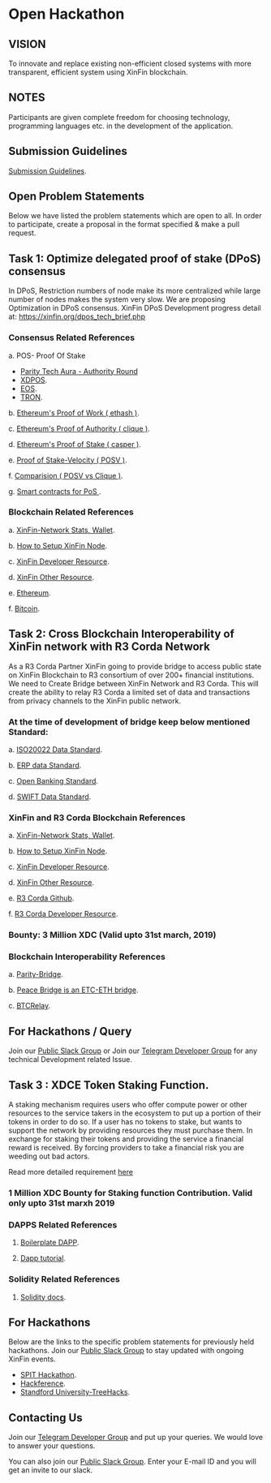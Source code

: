 # Open Hackathon

## VISION

To innovate and replace existing non-efficient closed systems with more transparent, efficient system using XinFin blockchain.

## NOTES
Participants are given complete freedom for choosing technology, programming languages etc. in the development of the application.

## Submission Guidelines
 [Submission Guidelines](./SubmissionGuide).

## Open Problem Statements

Below we have listed the problem statements which are open to all. In order to participate, create a proposal in the format specified & make a pull request.

## Task 1: Optimize delegated proof of stake (DPoS) consensus

In DPoS, Restriction numbers of node make its more centralized while large number of nodes makes the system very slow.
We are proposing Optimization in DPoS consensus. XinFin DPoS Development progress detail at: https://xinfin.org/dpos_tech_brief.php  

### Consensus Related References

a. POS- Proof Of Stake
  * [Parity Tech Aura - Authority Round](https://wiki.parity.io/Aura)
  * [XDPOS](https://github.com/riteshkakkad/XDPOS).
  * [EOS](https://github.com/EOSIO).
  * [TRON](https://github.com/tronprotocol/java-tron).

b. [Ethereum's Proof of Work ( ethash )](https://github.com/ethereum/go-ethereum/tree/master/consensus/ethash).

c. [Ethereum's Proof of Authority ( clique )](https://github.com/ethereum/go-ethereum/tree/master/consensus/clique).

d. [Ethereum's Proof of Stake ( casper )](https://github.com/ethereum/casper).

e. [Proof of Stake-Velocity ( POSV )](https://github.com/tomochain/tomochain).

f. [Comparision ( POSV vs Clique )](./Comparision_POSV_Clique.html).

g. [Smart contracts for PoS ](https://github.com/poanetwork/pos-contracts).

### Blockchain Related References

a. [XinFin-Network Stats, Wallet](https://XinFin.Network).

b. [How to Setup XinFin Node](https://xinfin.org/setup-masternode.php).

c. [XinFin Developer Resource](https://docs.xinfin.org/).

d. [XinFin Other Resource](https://xinfin.org/resources.php).

e. [Ethereum](https://github.com/ethereum/go-ethereum).

f. [Bitcoin](https://github.com/bitcoin/bitcoin).


## Task 2: Cross Blockchain Interoperability of XinFin network with R3 Corda Network

As a R3 Corda Partner XinFin going to provide bridge to access public state on XinFin Blockchain to R3 consortium of over 200+ financial institutions. We need to Create Bridge between XinFin Network and R3 Corda. This will create the ability to relay R3 Corda a limited set of data and transactions from privacy channels to the XinFin public network.

### At the time of development of bridge keep below mentioned Standard:
a. [ISO20022 Data Standard](https://www.iso20022.org/sites/default/files/documents/general/ISO20022_API_JSON_Whitepaper_Final_20180129.pdf).

b. [ERP data Standard](https://www.programmableweb.com/category/erp/api).

c. [Open Banking Standard](https://openbanking.atlassian.net/wiki/spaces/DZ/pages/16320694/Open+Data+API+Specifications).

d. [SWIFT Data Standard](https://www.swift.com/our-solutions/interfaces-and-integration/swift-apis).

### XinFin and R3 Corda Blockchain References

a. [XinFin-Network Stats, Wallet](https://XinFin.Network).

b. [How to Setup XinFin Node](https://xinfin.org/setup-masternode.php).

c. [XinFin Developer Resource](https://docs.xinfin.org/).

d. [XinFin Other Resource](https://xinfin.org/resources.php).

e. [R3 Corda Github](https://github.com/corda/corda).

f. [R3 Corda Developer Resource](https://docs.corda.net/).

### Bounty: 3 Million XDC (Valid upto 31st march, 2019)

### Blockchain Interoperability References

a. [Parity-Bridge](https://github.com/paritytech/parity-bridge).

b. [Peace Bridge is an ETC-ETH bridge](https://github.com/YZhenY/peaceNotRelay).

c. [BTCRelay](https://github.com/ethereum/btcrelay).

## For Hackathons / Query

Join our [Public Slack Group](https://launchpass.com/xinfin-public) or Join our [Telegram Developer Group](https://t.me/XinFinDevelopers) for any technical Development related Issue.


## Task 3 : XDCE Token Staking Function.

A staking mechanism requires users who offer compute power or other resources to the service takers in the ecosystem to put up a portion of their tokens in order to do so. If a user has no tokens to stake, but wants to support the network by providing resources they must purchase them. In exchange for staking their tokens and providing the service a financial reward is received. By forcing providers to take a financial risk you are weeding out bad actors.

Read more detailed requirement [here](https://github.com/XinFinOrg/Hackathon/blob/master/OpenHackathon/XDCE_Staking_Function.md)

### 1 Million XDC Bounty for Staking function Contribution. Valid only upto 31st marxh 2019

### DAPPS Related References

1. [Boilerplate DAPP](https://github.com/XinFinOrg/dapp-boilerplate).

2. [Dapp tutorial](https://docs.google.com/presentation/d/1XKhsEttbsRbdIouG65KWarMLmQDvJQDWIAywfQ4aNCE/edit?usp=sharing).

### Solidity Related References
1. [Solidity docs](https://docs.google.com/presentation/d/1NH98mdt3LgzpbR-tI_jkpFSkBq0KUwZ-8wQ1xNC4qRg/edit?usp=sharing).


## For Hackathons

Below are the links to the specific problem statements for previously held hackathons. Join our [Public Slack Group](https://launchpass.com/xinfin-public) to stay updated with ongoing XinFin events.

* [SPIT Hackathon](./SPIT/ReadMe.md).
* [Hackference](./Hackference-2018/ReadMe.md).
* [Standford University-TreeHacks](./Standford-University-TreeHacks/README.md).

## Contacting Us

Join our [Telegram Developer Group](https://t.me/XinFinDevelopers) and put up your queries. We would love to answer your questions.

You can also join our [Public Slack Group](https://launchpass.com/xinfin-public). Enter your E-mail ID and you will get an invite to our slack.

